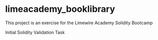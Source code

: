 # limeacademy_booklibrary
This project is an exercise for the Limewire Academy Solidity Bootcamp

Initial Solidity Validation Task
